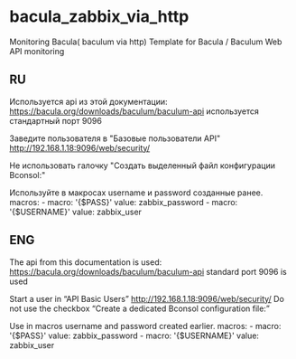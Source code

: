 # bacula_zabbix_via_http
Monitoring Bacula( baculum via http)
Template for Bacula / Baculum  Web API monitoring

## RU
Используется api из этой документации:
https://bacula.org/downloads/baculum/baculum-api
используется стандартный порт 9096

Заведите пользователя в "Базовые пользователи API"
http://192.168.1.18:9096/web/security/

Не использовать галочку "Создать выделенный файл конфигурации Bconsol:"

Используйте в макросах username и password созданные ранее.
      macros:
        - macro: '{$PASS}'
          value: zabbix_password
        - macro: '{$USERNAME}'
          value: zabbix_user
          
## ENG
The api from this documentation is used:
https://bacula.org/downloads/baculum/baculum-api
standard port 9096 is used

Start a user in “API Basic Users”
http://192.168.1.18:9096/web/security/
Do not use the checkbox “Create a dedicated Bconsol configuration file:”

Use in macros username and password created earlier.
      macros:
        - macro: '{$PASS}'
          value: zabbix_password
        - macro: '{$USERNAME}'
          value: zabbix_user

